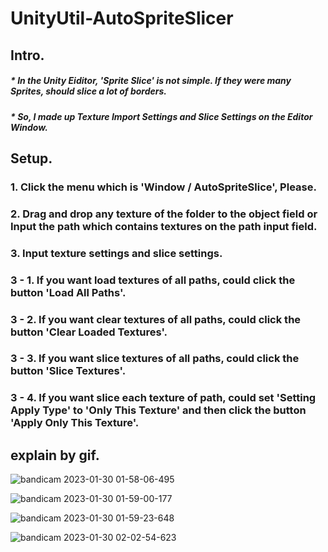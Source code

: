 # UnityUtil-AutoSpriteSlicer

## Intro.

##### * In the Unity Eiditor, 'Sprite Slice' is not simple. If they were many Sprites, should slice a lot of borders.
##### * So, I made up Texture Import Settings and Slice Settings on the Editor Window.

## Setup.

### 1. Click the menu which is 'Window / AutoSpriteSlice', Please.
### 2. Drag and drop any texture of the folder to the object field or Input the path which contains textures on the path input field.
### 3. Input texture settings and slice settings.
### 3 - 1. If you want load textures of all paths, could click the button 'Load All Paths'.
### 3 - 2. If you want clear textures of all paths, could click the button 'Clear Loaded Textures'.
### 3 - 3. If you want slice textures of all paths, could click the button 'Slice Textures'.
### 3 - 4. If you want slice each texture of path, could set 'Setting Apply Type' to 'Only This Texture' and then click the button 'Apply Only This Texture'.

## explain by gif.

![bandicam 2023-01-30 01-58-06-495](https://user-images.githubusercontent.com/123732566/215343356-08556903-6e4d-49d4-9126-b077ddf28093.gif)

![bandicam 2023-01-30 01-59-00-177](https://user-images.githubusercontent.com/123732566/215343466-f37ea38a-ae89-421c-a019-82c2d2ec1c93.gif)

![bandicam 2023-01-30 01-59-23-648](https://user-images.githubusercontent.com/123732566/215343406-38e340ad-bed0-4261-892c-cc90f3b9f63f.gif)

![bandicam 2023-01-30 02-02-54-623](https://user-images.githubusercontent.com/123732566/215343533-df5daa11-7f07-4c3d-b329-7b28ef533414.gif)
